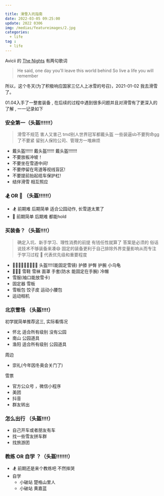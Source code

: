 ```yaml
---

title: 滑雪入坑指南
date: 2022-03-05 09:25:00
update: 2022 0306
img: /medias/featureimages/2.jpg
categories:
  + life
tag : 
  + life
---
```


Avicii  的 [The Nights](https://music.163.com/song?id=29460357&userid=432995107) 有两句歌词

> He said, one day you'll leave this world behind
> So live a life you will remember

所以，这个冬天(为了积极响应国家三亿人上冰雪的号召)，2021-01-02 我去滑雪了。

01.04入手了一整套装备 , 在后续的过程中遇到很多问题并且对滑雪有了更深入的了解 , 一一记录如下

### 安全第一（头盔!!!!!!）

> 滑雪不规范 害人又害己
> tmd别人世界冠军都戴头盔 一些装逼sb不要狗命gg了不要紧 留别人保险公司、管理方一堆麻烦

* 戴头盔!!!!!! 戴头盔!!!!!! 戴头盔!!!!!!!
* 不要放板冲坡！
* 不要坐在雪道中间!
* 不要停留在弯道等视线盲区!
* 不要提前抬起缆车保护杠!
* 结伴滑雪 相互照应

###  🏂   OR  🎿  （头盔!!!!!!）

* 🏂 前期难 后期简单 适合公园动作, 长雪道太累了
* 🎿 前期简单  后期难  都能hold

###  买装备？（头盔!!!!）

> 确定入坑、新手学习、理性消费的前提 有钱任性就算了
> 答案是必须的  俗话说技术不够装备来凑😄
> 固定的装备更利于自己排除外界变量影响从而专注于学习过程
> 🌟 代表优先级和重要程度

* 🌟🌟🌟🌟🌟🌟🌟🌟🌟 头盔!!!!(能固定雪镜)  护膝  护臀  护腕 小乌龟 
* 🌟🌟🌟  雪鞋 雪袜 面罩 手套(防水 能固定在手腕) 冷帽
* 雪服(袖口能放雪卡)
* 固定器 雪板 
* 雪板包 饺子皮 运动小腰包
* 运动相机

###  北京雪场 （头盔!!!!）

初学就简单推荐这三, 实际看情况 

* 怀北 适合所有级别 没有公园
* 南山 公园道具
* 渔阳 适合所有级别 公园道具

周边

*  崇礼(今年因冬奥会关门了)

雪票

* 官方公众号 ，微信小程序
* 美团
* 抖音
* 群友转出

###   怎么出行 （头盔!!!!）

 - 自己开车或者朋友有车
 - 找一些雪友拼车群
 - 找旅游团

###   教练 OR  自学 ？（头盔!!!!!!!）

* 🏂 前期还是来个教练吧 不然摔哭
* 自学 
  + 小破站  楚格山里人
  + 小破站  黄嘉蓝
